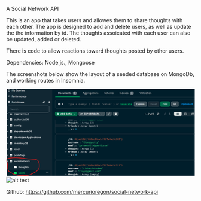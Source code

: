 A Social Network API

This is an app that takes users and allowes them to share thoughts with each other. The app is designed to add and delete users, as well as update the the information by id.  The thoughts assoicated with each user can also be updated, added or deleted.

There is code to allow reactions toward thoughts posted by other users. 

Dependencies:
Node.js., Mongoose

The screenshots below show the layout of a seeded database on MongoDb, and working routes in Insomnia.

![alt text](<nosql 1.png>)
![alt text](<nosql 2-1.png>)

Github:  https://github.com/mercurioregon/social-network-api

